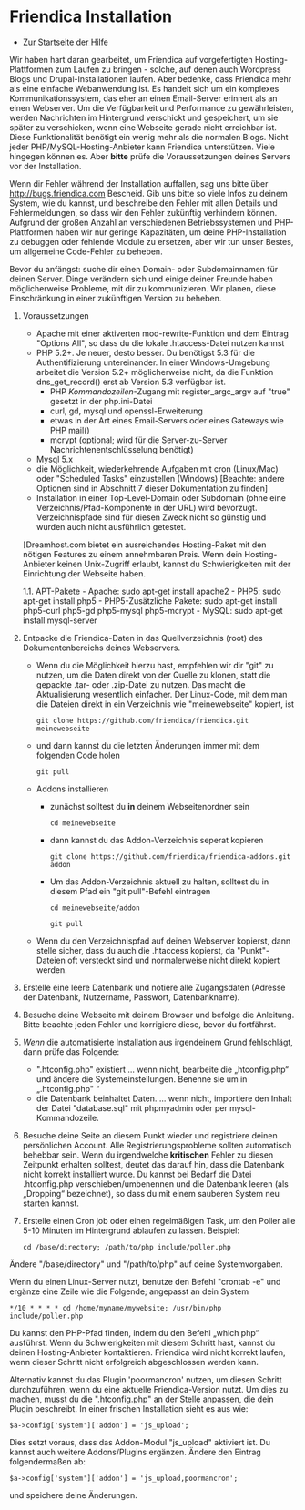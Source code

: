 Friendica Installation 
==========

* [Zur Startseite der Hilfe](help)

Wir haben hart daran gearbeitet, um Friendica auf vorgefertigten Hosting-Plattformen zum Laufen zu bringen - solche, auf denen auch Wordpress Blogs und Drupal-Installationen laufen. 
Aber bedenke, dass Friendica mehr als eine einfache Webanwendung ist. 
Es handelt sich um ein komplexes Kommunikationssystem, das eher an einen Email-Server erinnert als an einen Webserver. 
Um die Verfügbarkeit und Performance zu gewährleisten, werden Nachrichten im Hintergrund verschickt und gespeichert, um sie später zu verschicken, wenn eine Webseite gerade nicht erreichbar ist. 
Diese Funktionalität benötigt ein wenig mehr als die normalen Blogs. 
Nicht jeder PHP/MySQL-Hosting-Anbieter kann Friendica unterstützen. 
Viele hingegen können es. Aber **bitte** prüfe die Voraussetzungen deines Servers vor der Installation. 

Wenn dir Fehler während der Installation auffallen, sag uns bitte über http://bugs.friendica.com Bescheid. 
Gib uns bitte so viele Infos zu deinem System, wie du kannst, und beschreibe den Fehler mit allen Details und Fehlermeldungen, so dass wir den Fehler zukünftig verhindern können. 
Aufgrund der großen Anzahl an verschiedenen Betriebssystemen und PHP-Plattformen haben wir nur geringe Kapazitäten, um deine PHP-Installation zu debuggen oder fehlende Module zu ersetzen, aber wir tun unser Bestes, um allgemeine Code-Fehler zu beheben.

Bevor du anfängst: suche dir einen Domain- oder Subdomainnamen für deinen Server. 
Dinge verändern sich und einige deiner Freunde haben möglicherweise Probleme, mit dir zu kommunizieren. 
Wir planen, diese Einschränkung in einer zukünftigen Version zu beheben. 


1. Voraussetzungen
    - Apache mit einer aktiverten mod-rewrite-Funktion und dem Eintrag "Options All", so dass du die lokale .htaccess-Datei nutzen kannst
    - PHP  5.2+. Je neuer, desto besser. Du benötigst 5.3 für die Authentifizierung untereinander. In einer Windows-Umgebung arbeitet die Version 5.2+ möglicherweise nicht, da die Funktion dns_get_record() erst ab Version 5.3 verfügbar ist.
        - PHP *Kommandozeilen*-Zugang mit register_argc_argv auf "true" gesetzt in der php.ini-Datei
        - curl, gd, mysql und openssl-Erweiterung
        - etwas in der Art eines Email-Servers oder eines Gateways wie PHP mail()
        - mcrypt (optional; wird für die Server-zu-Server Nachrichtenentschlüsselung benötigt)
    - Mysql 5.x
    - die Möglichkeit, wiederkehrende Aufgaben mit cron (Linux/Mac) oder "Scheduled Tasks" einzustellen (Windows) [Beachte: andere Optionen sind in Abschnitt 7 dieser Dokumentation zu finden] 
    - Installation in einer Top-Level-Domain oder Subdomain (ohne eine Verzeichnis/Pfad-Komponente in der URL) wird bevorzugt. Verzeichnispfade sind für diesen Zweck nicht so günstig und wurden auch nicht ausführlich getestet.


    [Dreamhost.com bietet ein ausreichendes Hosting-Paket mit den nötigen Features zu einem annehmbaren Preis. Wenn dein Hosting-Anbieter keinen Unix-Zugriff erlaubt, kannst du Schwierigkeiten mit der Einrichtung der Webseite haben. 
    
    1.1. APT-Pakete
		- Apache: sudo apt-get install apache2
		- PHP5: sudo apt-get install php5
			- PHP5-Zusätzliche Pakete: sudo apt-get install php5-curl php5-gd php5-mysql php5-mcrypt
		- MySQL: sudo apt-get install mysql-server

2. Entpacke die Friendica-Daten in das Quellverzeichnis (root) des Dokumentenbereichs deines Webservers.

    - Wenn du die Möglichkeit hierzu hast, empfehlen wir dir "git" zu nutzen, um die Daten direkt von der Quelle zu klonen, statt die gepackte .tar- oder .zip-Datei zu nutzen. Das macht die Aktualisierung wesentlich einfacher. Der Linux-Code, mit dem man die Dateien direkt in ein Verzeichnis wie "meinewebseite" kopiert, ist
    
        `git clone https://github.com/friendica/friendica.git meinewebseite`

    - und dann kannst du die letzten Änderungen immer mit dem folgenden Code holen

        `git pull`
    
    - Addons installieren 
        - zunächst solltest du **in** deinem Webseitenordner sein
        
            `cd meinewebseite`
            
        - dann kannst du das Addon-Verzeichnis seperat kopieren 
        
            `git clone https://github.com/friendica/friendica-addons.git addon`
            
        - Um das Addon-Verzeichnis aktuell zu halten, solltest du in diesem Pfad ein "git pull"-Befehl eintragen
        
            `cd meinewebseite/addon`
            
            `git pull`
            
    - Wenn du den Verzeichnispfad auf deinen Webserver kopierst, dann stelle sicher, dass du auch die .htaccess kopierst, da "Punkt"-Dateien oft versteckt sind und normalerweise nicht direkt kopiert werden. 


3. Erstelle eine leere Datenbank und notiere alle Zugangsdaten (Adresse der Datenbank, Nutzername, Passwort, Datenbankname).

4. Besuche deine Webseite mit deinem Browser und befolge die Anleitung. Bitte beachte jeden Fehler und korrigiere diese, bevor du fortfährst.

5. *Wenn* die automatisierte Installation aus irgendeinem Grund fehlschlägt, dann prüfe das Folgende:

    - ".htconfig.php" existiert ... wenn nicht, bearbeite die „htconfig.php“ und ändere die Systemeinstellungen. Benenne sie um in „.htconfig.php"
“
    - die Datenbank beinhaltet Daten. ... wenn nicht, importiere den Inhalt der Datei "database.sql" mit phpmyadmin oder per mysql-Kommandozeile.

6. Besuche deine Seite an diesem Punkt wieder und registriere deinen persönlichen Account. Alle Registrierungsprobleme sollten automatisch behebbar sein. 
Wenn du irgendwelche **kritischen** Fehler zu diesen Zeitpunkt erhalten solltest, deutet das darauf hin, dass die Datenbank nicht korrekt installiert wurde. Du kannst bei Bedarf die Datei .htconfig.php verschieben/umbenennen und die Datenbank leeren (als „Dropping“ bezeichnet), so dass du mit einem sauberen System neu starten kannst.

7. Erstelle einen Cron job oder einen regelmäßigen Task, um den Poller alle 5-10 Minuten im Hintergrund ablaufen zu lassen. Beispiel:

    `cd /base/directory; /path/to/php include/poller.php`

Ändere "/base/directory" und "/path/to/php" auf deine Systemvorgaben.

Wenn du einen Linux-Server nutzt, benutze den Befehl "crontab -e" und ergänze eine Zeile wie die Folgende; angepasst an dein System

`*/10 * * * * cd /home/myname/mywebsite; /usr/bin/php include/poller.php`

Du kannst den PHP-Pfad finden, indem du den Befehl „which php“ ausführst. 
Wenn du Schwierigkeiten mit diesem Schritt hast, kannst du deinen Hosting-Anbieter kontaktieren. 
Friendica wird nicht korrekt laufen, wenn dieser Schritt nicht erfolgreich abgeschlossen werden kann.

Alternativ kannst du das Plugin 'poormancron' nutzen, um diesen Schritt durchzuführen, wenn du eine aktuelle Friendica-Version nutzt. 
Um dies zu machen, musst du die ".htconfig.php" an der Stelle anpassen, die dein Plugin beschreibt. 
In einer frischen Installation sieht es aus wie: 

`$a->config['system']['addon'] = 'js_upload';`

Dies setzt voraus, dass das Addon-Modul "js_upload" aktiviert ist. 
Du kannst auch weitere Addons/Plugins ergänzen. Ändere den Eintrag folgendermaßen ab:

`$a->config['system']['addon'] = 'js_upload,poormancron';`

und speichere deine Änderungen.
